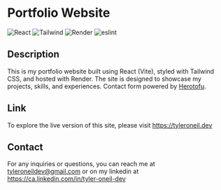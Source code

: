 # Portfolio Website

![React](https://img.shields.io/badge/-ReactJs-61DAFB?logo=react&logoColor=white&style=for-the-badge)
![Tailwind](https://img.shields.io/badge/Tailwind_CSS-38B2AC?style=for-the-badge&logo=tailwind-css&logoColor=white)
![Render](https://img.shields.io/badge/Render-404D59?style=for-the-badge)
![eslint](https://img.shields.io/badge/eslint-3A33D1?style=for-the-badge&logo=eslint&logoColor=white)

## Description

This is my portfolio website built using React (Vite), styled with Tailwind CSS, and hosted with Render. The site is designed to showcase my projects, skills, and experiences. Contact form powered by [Herotofu](https://herotofu.com/).

## Link

To explore the live version of this site, please visit https://tyleroneil.dev

## Contact

For any inquiries or questions, you can reach me at tyleroneildev@gmail.com
or on my linkedin at https://ca.linkedin.com/in/tyler-oneil-dev
